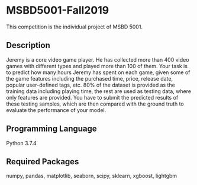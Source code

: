 # MSBD5001-Fall2019
This competition is the individual project of MSBD 5001.
## Description
Jeremy is a core video game player. 
He has collected more than 400 video games with different types and played more than 100 of them. 
Your task is to predict how many hours Jeremy has spent on each game, given some of the game features including the purchased 
time, price, release date, popular user-defined tags, etc. 80% of the dataset is provided as the training data including 
playing time, the rest are used as testing data, where only features are provided. You have to submit the predicted results of 
these testing samples, which are then compared with the ground truth to evaluate the performance of your model.
## Programming Language
Python 3.7.4
## Required Packages
numpy, pandas, matplotlib, seaborn, scipy, sklearn, xgboost, lightgbm
